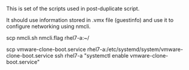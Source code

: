 This is set of the scripts used in post-duplicate script.

It should use information stored in .vmx file (guestinfo) and use it to configure networking using nmcli.

scp nmcli.sh nmcli.flag  rhel7-a:~/

scp vmware-clone-boot.service rhel7-a:/etc/systemd/system/vmware-clone-boot.service
ssh rhel7-a "systemctl enable vmware-clone-boot.service"
